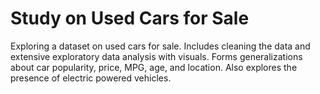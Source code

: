 # Study on Used Cars for Sale
Exploring a dataset on used cars for sale. Includes cleaning the data and extensive exploratory data analysis with visuals. Forms generalizations about car popularity, price, MPG, age, and location. Also explores the presence of electric powered vehicles.
